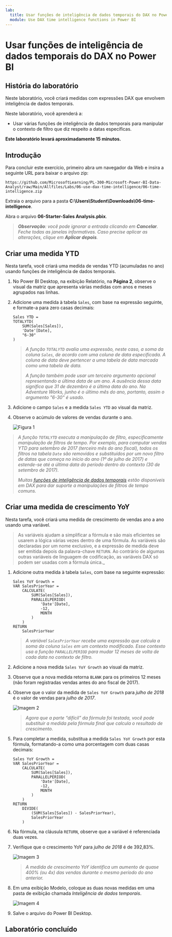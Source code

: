 ```yaml
---
lab:
  title: Usar funções de inteligência de dados temporais do DAX no Power BI
  module: Use DAX time intelligence functions in Power BI
---
```


# Usar funções de inteligência de dados temporais do DAX no Power BI

## História do laboratório

Neste laboratório, você criará medidas com expressões DAX que envolvem inteligência de dados temporais.

Neste laboratório, você aprenderá a:

 - Usar várias funções de inteligência de dados temporais para manipular o contexto de filtro que diz respeito a datas específicas.

**Este laboratório levará aproximadamente 15 minutos.**

## Introdução

Para concluir este exercício, primeiro abra um navegador da Web e insira a seguinte URL para baixar o arquivo zip:

`https://github.com/MicrosoftLearning/PL-300-Microsoft-Power-BI-Data-Analyst/raw/Main/Allfiles/Labs/06-use-dax-time-intelligence/06-time-intelligence.zip`

Extraia o arquivo para a pasta **C:\Users\Student\Downloads\06-time-intelligence**.

Abra o arquivo **06-Starter-Sales Analysis.pbix**.

> _**Observação**: você pode ignorar a entrada clicando em **Cancelar**. Feche todas as janelas informativas. Caso precise aplicar as alterações, clique em **Aplicar depois**._

## Criar uma medida YTD

Nesta tarefa, você criará uma medida de vendas YTD (acumuladas no ano) usando funções de inteligência de dados temporais.

1. No Power BI Desktop, na exibição Relatório, na **Página 2**, observe o visual da matriz que apresenta várias medidas com anos e meses agrupados nas linhas.

2. Adicione uma medida à tabela `Sales`, com base na expressão seguinte, e formate-a para zero casas decimais:

    ```dax
    Sales YTD =
    TOTALYTD(
        SUM(Sales[Sales]),
        'Date'[Date],
        "6-30"
    )
    ```

    > _A função `TOTALYTD` avalia uma expressão, neste caso, a soma da coluna `Sales`, de acordo com uma coluna de data especificada. A coluna de data deve pertencer a uma tabela de data marcada como uma tabela de data._
    >
    > _A função também pode usar um terceiro argumento opcional representando a última data de um ano. A ausência dessa data significa que 31 de dezembro é a última data do ano. Na Adventure Works, junho é o último mês do ano, portanto, assim o argumento "6-30" é usado._

3. Adicione o campo `Sales` e a medida `Sales YTD` ao visual da matriz.

4. Observe o acúmulo de valores de vendas durante o ano.

    ![Figura 1](Linked_image_Files/06-use-dax-time-intelligence-functions_image21.png)

> _A função `TOTALYTD` executa a manipulação de filtro, especificamente manipulação de filtros de tempo. Por exemplo, para computar vendas YTD para setembro de 2017 (terceiro mês do ano fiscal), todos os filtros na tabela `Date` são removidos e substituídos por um novo filtro de datas que começa no início do ano (1º de julho de 2017) e estende-se até a última data do período dentro do contexto (30 de setembro de 2017)._
>
> _Muitas [funções de inteligência de dados temporais](/dax/time-intelligence-functions-dax/?azure-portal=true) estão disponíveis em DAX para dar suporte a manipulações de filtros de tempo comuns._

## Criar uma medida de crescimento YoY

Nesta tarefa, você criará uma medida de crescimento de vendas ano a ano usando uma variável.

> As variáveis ajudam a simplificar a fórmula e são mais eficientes se usarem a lógica várias vezes dentro de uma fórmula. As variáveis são declaradas por um nome exclusivo, e a expressão de medida deve ser emitida depois da palavra-chave `RETURN`. Ao contrário de algumas outras variáveis de linguagem de codificação, as variáveis DAX só podem ser usadas com a fórmula única._

1. Adicione outra medida à tabela `Sales`, com base na seguinte expressão:

    ```dax
    Sales YoY Growth =
    VAR SalesPriorYear =
        CALCULATE(
            SUM(Sales[Sales]),
            PARALLELPERIOD(
                'Date'[Date],
                -12,
                MONTH
            )
        )
    RETURN
        SalesPriorYear
    ```

    > _A variável `SalesPriorYear` recebe uma expressão que calcula a soma da coluna `Sales` em um contexto modificado. Esse contexto usa a função `PARALLELPERIOD` para mudar 12 meses de volta de cada data no contexto de filtro._

1. Adicione a nova medida `Sales YoY Growth` ao visual da matriz.

1. Observe que a nova medida retorna `BLANK` para os primeiros 12 meses (não foram registradas vendas antes do ano fiscal de 2017).

1. Observe que o valor da medida de `Sales YoY Growth` para _julho de 2018_ é o valor de vendas para _julho de 2017_.

    ![Imagem 2](Linked_image_Files/06-use-dax-time-intelligence-functions_image22.png)

    > _Agora que a parte “difícil” da fórmula foi testada, você pode substituir a medida pela fórmula final que calcula o resultado de crescimento._

1. Para completar a medida, substitua a medida `Sales YoY Growth` por esta fórmula, formatando-a como uma porcentagem com duas casas decimais:

    ```dax
    Sales YoY Growth =
    VAR SalesPriorYear =
        CALCULATE(
            SUM(Sales[Sales]),
            PARALLELPERIOD(
                'Date'[Date],
                -12,
                MONTH
            )
        )
    RETURN
        DIVIDE(
            (SUM(Sales[Sales]) - SalesPriorYear),
            SalesPriorYear
        )
    ```

1. Na fórmula, na cláusula `RETURN`, observe que a variável é referenciada duas vezes.

1. Verifique que o crescimento YoY para _julho de 2018_ é de 392,83%.

    ![Imagem 3](Linked_image_Files/06-use-dax-time-intelligence-functions_image23.png)

    > _A medida de crescimento YoY identifica um aumento de quase 400% (ou 4x) das vendas durante o mesmo período do ano anterior._

1. Em uma exibição Modelo, coloque as duas novas medidas em uma pasta de exibição chamada _Inteligência de dados temporais_.

    ![Imagem 4](Linked_image_Files/06-use-dax-time-intelligence-functions_image24.png)

1. Salve o arquivo do Power BI Desktop.

## Laboratório concluído
